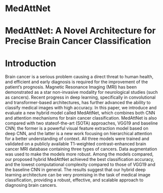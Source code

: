 # MedAttNet
# MedAttNet: A Novel Architecture for Precise Brain Cancer Classification
# Introduction
Brain cancer is a serious problem causing a direct threat to human health, and efficient and early diagnosis is required for the improvement of the patient’s prognosis. Magnetic Resonance Imaging (MRI) has been demonstrated as a star non-invasive modality for neurological studies (such as cancers).
Recent progress in deep learning, specifically in convolutional and transformer-based architectures, has further advanced the ability
to classify medical images with high accuracy. In this paper, we introduce and evaluate a new hybrid model called MedAttNet,
which combines both CNN and attention mechanisms for brain cancer classification. MedAttNet is also compared with two stateof-the-art (SOTA) approaches, VGG19 and baseline CNN; the former is a powerful visual feature extraction model based on deep CNN, and the latter is a new work focusing on hierarchical
attention for a better understanding of context. All three models were trained and validated on a publicly available T1-weighted contrast-enhanced brain cancer MRI database containing three types of cancers. Data augmentation was used to make the models more robust. Among the models compared, our proposed hybrid MedAttNet achieved the best classification accuracy, and the lowest computational complexity compared to those of VGG19 and the baseline CNN in general. The results suggest that our hybrid deep learning architecture can be very promising in the task of medical image classification, providing a robust, effective, and scalable approach to diagnosing brain cancers.
